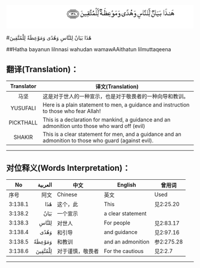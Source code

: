 ![003:138](images/003_138.gif)

#هَٰذَا بَيَانٌ لِلنَّاسِ وَهُدًى وَمَوْعِظَةٌ لِلْمُتَّقِينَ 

##Hatha bayanun lilnnasi wahudan wamawAAithatun lilmuttaqeena 

## 翻译(Translation)：

| Translator | 译文(Translation)                                            |
| :--------: | ------------------------------------------------------------ |
|    马坚    | 这是对于世人的一种宣示，也是对于敬畏者的一种向导和教训。     |
|  YUSUFALI  | Here is a plain statement to men, a guidance and instruction to those who fear Allah! |
| PICKTHALL  | This is a declaration for mankind, a guidance and an admonition unto those who ward off (evil) |
|   SHAKIR   | This is a clear statement for men, and a guidance and an admonition to those who guard (against evil). |

---

## 对位释义(Words Interpretation)：

| No   | العربية | 中文    | English | 曾用词 |
| ---- | ------: | ------- | ------- | ------ |
| 序号 |    阿文 | Chinese | 英文    | Used   |
| 3:138.1 | هَٰذَا     | 这个，此         | This              | 见2:25.20  |
| 3:138.2 | بَيَانٌ    | 一个宣示         | a clear statement |            |
| 3:138.3 | لِلنَّاسِ   | 对世人           | For people        | 见2:83.17  |
| 3:138.4 | وَهُدًى    | 和引导           | and guidance      | 见2:97.16  |
| 3:138.5 | وَمَوْعِظَةٌ  | 和教训           | and an admonition | 参2:275.28 |
| 3:138.6 | لِلْمُتَّقِينَ | 对于谨慎，敬畏者 | For the cautious  | 见2:2.7    |

---
